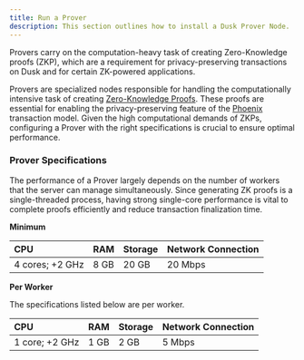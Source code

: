 ```yaml
---
title: Run a Prover
description: This section outlines how to install a Dusk Prover Node.
---
```


Provers carry on the computation-heavy task of creating Zero-Knowledge proofs (ZKP), which are a requirement for privacy-preserving transactions on Dusk and for certain ZK-powered applications.

Provers are specialized nodes responsible for handling the computationally intensive task of creating [Zero-Knowledge Proofs](/learn/deep-dive/cryptography/zkp). These proofs are essential for enabling the privacy-preserving feature of the [Phoenix](/learn/deep-dive/transaction_models/phoenix) transaction model. Given the high computational demands of ZKPs, configuring a Prover with the right specifications is crucial to ensure optimal performance.

### Prover Specifications

The performance of a Prover largely depends on the number of workers that the server can manage simultaneously. Since generating ZK proofs is a single-threaded process, having strong single-core performance is vital to complete proofs efficiently and reduce transaction finalization time.

**Minimum**

| CPU | RAM | Storage | Network Connection |
| :--- | :--- | :--- | :--- |
| 4 cores; +2 GHz | 8 GB | 20 GB | 20 Mbps |

**Per Worker**

The specifications listed below are per worker.

| CPU | RAM | Storage | Network Connection |
| :--- | :--- | :--- | :--- |
| 1 core; +2 GHz | 1 GB | 2 GB | 5 Mbps |
